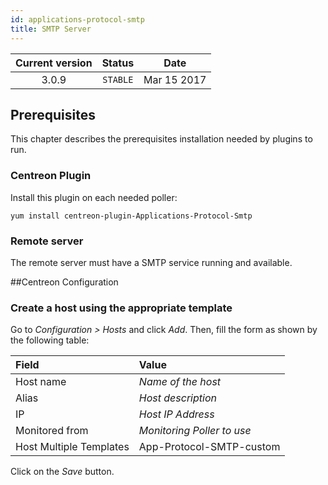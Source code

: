 ```yaml
---
id: applications-protocol-smtp
title: SMTP Server
---
```


| Current version | Status | Date |
| :-: | :-: | :-: |
| 3.0.9 | `STABLE` | Mar 15 2017 |

## Prerequisites

This chapter describes the prerequisites installation needed by plugins to run.

### Centreon Plugin

Install this plugin on each needed poller:

``` shell
yum install centreon-plugin-Applications-Protocol-Smtp
```

### Remote server

The remote server must have a SMTP service running and available.

\#\#Centreon Configuration

### Create a host using the appropriate template

Go to *Configuration \> Hosts* and click *Add*. Then, fill the form as shown by the following table:

| Field                                   | Value                      |
| :-------------------------------------- | :------------------------- |
| Host name                               | *Name of the host*         |
| Alias                                   | *Host description*         |
| IP                                      | *Host IP Address*          |
| Monitored from                          | *Monitoring Poller to use* |
| Host Multiple Templates                 | App-Protocol-SMTP-custom   |

Click on the *Save* button.


